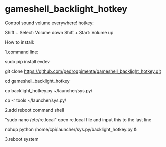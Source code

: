 # gameshell_backlight_hotkey

Control sound volume everywhere!
hotkey:

Shift + Select: Volume down
Shift + Start: Volume up


How to install:

1.command line:

sudo pip install evdev

git clone https://github.com/pedrogpimenta/gameshell_backlight_hotkey.git

cd gameshell_backlight_hotkey

cp backlight_hotkey.py ~/launcher/sys.py/

cp -r tools ~/launcher/sys.py/


2.add reboot command shell

"sudo nano /etc/rc.local" open rc.local file and input this to the last line

nohup python /home/cpi/launcher/sys.py/backlight_hotkey.py &


3.reboot system
